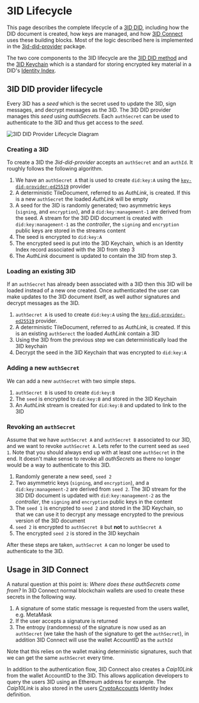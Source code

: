 # 3ID Lifecycle

This page describes the complete lifecycle of a [3ID DID](../docs/advanced/standards/accounts/3id-did.md), including how the DID document is created, how keys are managed, and how [3ID Connect](../docs/advanced/standards/accounts/3id-did.md#3id-connect) uses these building blocks. Most of the logic described here is implemented in the [3id-did-provider](../docs/advanced/standards/accounts/3id-did.md#3id-did-provider) package.

The two core components to the 3ID lifecycle are the [3ID DID method](../docs/advanced/standards/accounts/3id-did.md) and the [3ID Keychain](https://github.com/ceramicnetwork/CIP/blob/main/CIPs/CIP-20/CIP-20.md) which is a standard for storing encrypted key material in a DID's [Identity Index](../docs/advanced/standards/application-protocols/identity-index.md).

## 3ID DID provider lifecycle

Every 3ID has a _seed_ which is the secret used to update the 3ID, sign messages, and decrypt messages as the 3ID. The 3ID DID provider manages this _seed_ using _authSecrets_. Each `authSecret` can be used to authenticate to the 3ID and thus get access to the _seed_.

![3ID DID Provider Lifecycle Diagram](../images/3id-lifecycle.png)

### Creating a 3ID

To create a 3ID the _3id-did-provider_ accepts an `authSecret` and an `authId`. It roughly follows the following algorithm.

1. We have an `authSecret A` that is used to create `did:key:A` using the [`key-did-provider-ed25519`](../reference/accounts/key-did.md#ed25519) provider
1. A deterministic TileDocument, referred to as _AuthLink_, is created. If this is a new `authSecret` the loaded _AuthLink_ will be empty
1. A seed for the 3ID is randomly generated; two asymmetric keys (`signing`, and `encryption`), and a `did:key:management-1` are derived from the seed. A stream for the 3ID DID document is created with `did:key:management-1` as the _controller_, the `signing` and `encryption` public keys are stored in the streams content
1. The seed is encrypted to `did:key:A`
1. The encrypted seed is put into the 3ID Keychain, which is an Identity Index record associated with the 3ID from step 3
1. The _AuthLink_ document is updated to contain the 3ID from step 3.

### Loading an existing 3ID

If an `authSecret` has already been associated with a 3ID then this 3ID will be loaded instead of a new one created. Once authenticated the user can make updates to the 3ID document itself, as well author signatures and decrypt messages as the 3ID.

1. `authSecret A` is used to create `did:key:A` using the [`key-did-provider-ed25519`](../reference/accounts/key-did.md#ed25519) provider.
1. A deterministic TileDocument, referred to as _AuthLink_, is created. If this is an existing `authSerect` the loaded _AuthLink_ contain a 3ID
1. Using the 3ID from the previous step we can deterministically load the 3ID keychain
1. Decrypt the seed in the 3ID Keychain that was encrypted to `did:key:A`

### Adding a new `authSecret`

We can add a new `authSecret` with two simple steps.

1. `authSecret B` is used to create `did:key:B`
1. The `seed` is encrypted to `did:key:B` and stored in the 3ID Keychain
1. An _AuthLink_ stream is created for `did:key:B` and updated to link to the 3ID

### Revoking an `authSecret`

Assume that we have `authSecret A` and `authSecret B` associated to our 3ID, and we want to revoke `authSecret A`. Lets refer to the current seed as `seed 1`. Note that you should always end up with at least one `authSecret` in the end. It doesn't make sense to revoke all _authSecrets_ as there no longer would be a way to authenticate to this 3ID.

1. Randomly generate a new seed, `seed 2`
1. Two asymmetric keys (`signing`, and `encryption`), and a `did:key:management-2` are derived from `seed 2`. The 3ID stream for the 3ID DID document is updated with `did:key:management-2` as the _controller_, the `signing` and `encryption` public keys in the content
1. The `seed 1` is encrypted to `seed 2` and stored in the 3ID Keychain, so that we can use it to decrypt any message encrypted to the previous version of the 3ID document
1. `seed 2` is encrypted to `authSecret B` but **not** to `authSecret A`
1. The encrypted `seed 2` is stored in the 3ID keychain

After these steps are taken, `authSecret A` can no longer be used to authenticate to the 3ID.

## Usage in 3ID Connect

A natural question at this point is: _Where does these authSecrets come from?_ In 3ID Connect normal blockchain wallets are used to create these secrets in the following way.

1. A signature of some static message is requested from the users wallet, e.g. MetaMask
1. If the user accepts a signature is returned
1. The entropy (randomness) of the signature is now used as an `authSecret` (we take the hash of the signature to get the `authSecret`), in addition 3ID Connect will use the wallet AccountID as the `authId`

Note that this relies on the wallet making deterministic signatures, such that we can get the same `authSecret` every time.

In addition to the authentication flow, 3ID Connect also creates a _Caip10Link_ from the wallet AccountID to the 3ID. This allows application developers to query the users 3ID using an Ethereum address for example. The _Caip10Link_ is also stored in the users [CryptoAccounts](https://github.com/ceramicnetwork/CIP/blob/main/CIPs/CIP-21/CIP-21.md) Identity Index definition.
